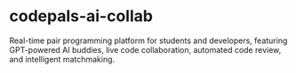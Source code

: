 # codepals-ai-collab
Real-time pair programming platform for students and developers, featuring GPT-powered AI buddies, live code collaboration, automated code review, and intelligent matchmaking.
